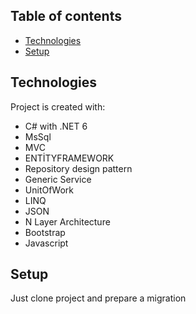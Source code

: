 ## Table of contents
* [Technologies](#technologies)
* [Setup](#setup)

## Technologies
Project is created with:
* C# with .NET 6
* MsSql
* MVC
* ENTİTYFRAMEWORK 
* Repository design pattern
* Generic Service
* UnitOfWork 
* LINQ
* JSON
* N Layer Architecture
* Bootstrap
* Javascript

	
## Setup
Just clone project and prepare a migration

